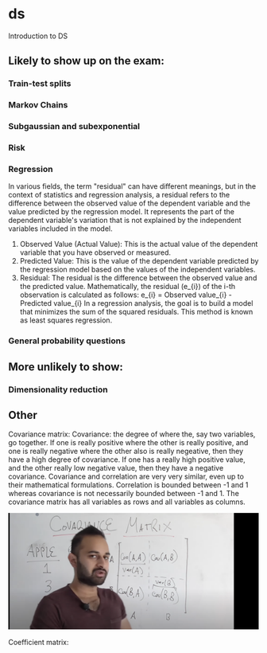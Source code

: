 # ds
Introduction to DS

## Likely to show up on the exam:

### Train-test splits

### Markov Chains

### Subgaussian and subexponential

### Risk

### Regression
In various fields, the term "residual" can have different meanings, but in the context of statistics and regression analysis, a residual refers to the difference between the observed value of the dependent variable and the value predicted by the regression model. It represents the part of the dependent variable's variation that is not explained by the independent variables included in the model.
1) Observed Value (Actual Value): This is the actual value of the dependent variable that you have observed or measured.
2) Predicted Value: This is the value of the dependent variable predicted by the regression model based on the values of the independent variables.
3) Residual: The residual is the difference between the observed value and the predicted value. Mathematically, the residual (e_{i}) of the i-th observation is calculated as follows:
   e_{i} = Observed value_{i} - Predicted value_{i}
In a regression analysis, the goal is to build a model that minimizes the sum of the squared residuals. This method is known as least squares regression.

### General probability questions

## More unlikely to show:

### Dimensionality reduction

## Other
Covariance matrix: 
Covariance: the degree of where the, say two variables, go together. If one is really positive where the other is really positive, and one is really negative where the other also is really negeative, then they have a high degree of covariance. If one has a really high positive value, and the other really low negative value, then they have a negative covariance. 
Covariance and correlation are very very similar, even up to their mathematical formulations. Correlation is bounded between -1 and 1 whereas covariance is not necessarily bounded between -1 and 1. The covariance matrix has all variables as rows and all variables as columns. 

![alt text](https://github.com/elisehammarstrom/ds/blob/main/images/covariance.png?raw=true)


Coefficient matrix: 

